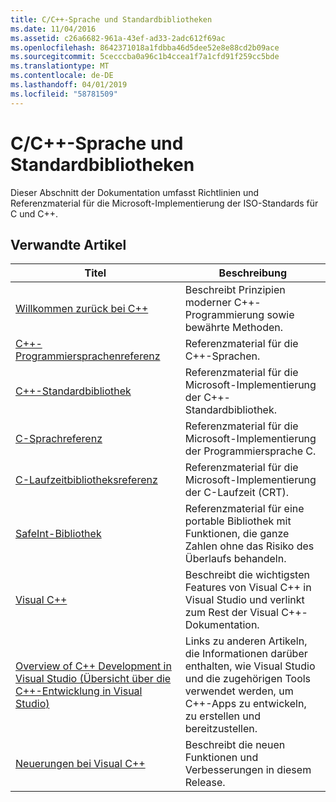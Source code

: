 ```yaml
---
title: C/C++-Sprache und Standardbibliotheken
ms.date: 11/04/2016
ms.assetid: c26a6682-961a-43ef-ad33-2adc612f69ac
ms.openlocfilehash: 8642371018a1fdbba46d5dee52e8e88cd2b09ace
ms.sourcegitcommit: 5cecccba0a96c1b4ccea1f7a1cfd91f259cc5bde
ms.translationtype: MT
ms.contentlocale: de-DE
ms.lasthandoff: 04/01/2019
ms.locfileid: "58781509"
---
```

# <a name="cc-language-and-standard-libraries"></a>C/C++-Sprache und Standardbibliotheken

Dieser Abschnitt der Dokumentation umfasst Richtlinien und Referenzmaterial für die Microsoft-Implementierung der ISO-Standards für C und C++.

## <a name="related-articles"></a>Verwandte Artikel

|Titel|Beschreibung|
|-----------|-----------------|
|[Willkommen zurück bei C++](../cpp/welcome-back-to-cpp-modern-cpp.md)|Beschreibt Prinzipien moderner C++-Programmierung sowie bewährte Methoden.|
|[C++-Programmiersprachenreferenz](../cpp/cpp-language-reference.md)|Referenzmaterial für die C++-Sprachen.|
|[C++-Standardbibliothek](../standard-library/cpp-standard-library-reference.md)|Referenzmaterial für die Microsoft-Implementierung der C++-Standardbibliothek.|
|[C-Sprachreferenz](../c-language/c-language-reference.md)|Referenzmaterial für die Microsoft-Implementierung der Programmiersprache C.|
|[C-Laufzeitbibliotheksreferenz](../c-runtime-library/c-run-time-library-reference.md)|Referenzmaterial für die Microsoft-Implementierung der C-Laufzeit (CRT).|
|[SafeInt-Bibliothek](../safeint/safeint-library.md)|Referenzmaterial für eine portable Bibliothek mit Funktionen, die ganze Zahlen ohne das Risiko des Überlaufs behandeln.|
|[Visual C++](../overview/visual-cpp-in-visual-studio.md)|Beschreibt die wichtigsten Features von Visual C++ in Visual Studio und verlinkt zum Rest der Visual C++-Dokumentation.|
|[Overview of C++ Development in Visual Studio (Übersicht über die C++-Entwicklung in Visual Studio)](../overview/overview-of-cpp-development.md)|Links zu anderen Artikeln, die Informationen darüber enthalten, wie Visual Studio und die zugehörigen Tools verwendet werden, um C++-Apps zu entwickeln, zu erstellen und bereitzustellen.|
|[Neuerungen bei Visual C++](../overview/what-s-new-for-visual-cpp-in-visual-studio.md)|Beschreibt die neuen Funktionen und Verbesserungen in diesem Release.|